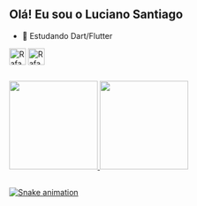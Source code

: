 ## Olá! Eu sou o Luciano Santiago

- 🌱 Estudando Dart/Flutter

<div style="display: inline_block">
  <img align="center" alt="Rafa-Js" height="30" width="30" src="https://cdn.jsdelivr.net/gh/devicons/devicon/icons/flutter/flutter-original.svg">
  <img align="center" alt="Rafa-Ts" height="30" width="30" src="https://cdn.jsdelivr.net/gh/devicons/devicon/icons/dart/dart-original.svg">
</div>

##

<div>
  <a href="https://github.com/rafaballerini">
  <img height="160em" src="https://github-readme-stats.vercel.app/api?username=LuciSantiago&count_private=true&show_icons=true&theme=algolia&include_all_commits=true&count_private=true"/>
  <img height="160em" src="https://github-readme-stats.vercel.app/api/top-langs/?username=LuciSantiago&count_private=true&layout=compact&langs_count=7&theme=algolia "/>
</div>
  
##
  
<div> 
  
 ![Snake animation](https://github.com/LuciSantiago/LuciSantiago/blob/output/github-contribution-grid-snake.svg)
  
</div>



